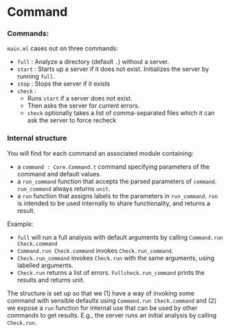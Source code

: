 # Command

### Commands:

`main.ml` cases out on three commands:

- `full` : Analyze a directory (default `.`) without a server.
- `start` : Starts up a server if it does not exist. Initializes the server by running `full`.
- `stop` : Stops the server if it exists
- `check` :
  - Runs `start` if a server does not exist.
  - Then asks the server for current errors.
  - `check` optionally takes a list of comma-separated files which it can ask the server to force recheck

### Internal structure

You will find for each command an associated module containing:

- a `command : Core.Command.t` command specifying parameters of the command and default values.
- a `run_command` function that accepts the parsed parameters of `command`. `run_command` always returns `unit`.
- a `run` function that assigns labels to the parameters in `run_command`. `run` is intended to be used internally to share functionality, and returns a result.

Example:

- `full` will run a full analysis with default arguments by calling `Command.run Check.command`
- `Command.run Check.command` invokes `Check.run_command`.
- `Check.run_command` invokes `Check.run` with the same arguments, using labelled arguments.
- `Check.run` returns a list of errors. `Fullcheck.run_command` prints the results and returns unit.

The structure is set up so that we (1) have a way of invoking some command with
sensible defaults using `Command.run Check.command` and (2) we expose a
`run` function for internal use that can be used by other commands to get
results. E.g., the server runs an initial analysis by calling `Check.run`.
